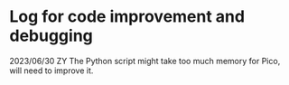 # Log for code improvement and debugging

2023/06/30 ZY
The Python script might take too much memory for Pico, will need to improve it.
